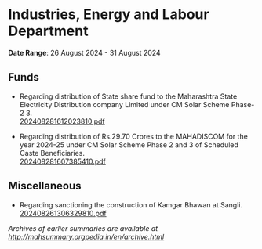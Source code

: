 # Industries, Energy and Labour Department

**Date Range**: 26 August 2024 - 31 August 2024


## Funds
- Regarding distribution of State share fund to the Maharashtra State Electricity Distribution company Limited under CM Solar Scheme Phase-2  3.\
  [202408281612023810.pdf](https://gr.maharashtra.gov.in/Site/Upload/Government%20Resolutions/English/202408281612023810.pdf)

- Regarding distribution of Rs.29.70 Crores to the MAHADISCOM for the year 2024-25 under CM Solar Scheme Phase 2 and 3 of Scheduled Caste Beneficiaries.\
  [202408281607385410.pdf](https://gr.maharashtra.gov.in/Site/Upload/Government%20Resolutions/English/202408281607385410.pdf)

## Miscellaneous
- Regarding sanctioning the construction of Kamgar Bhawan at Sangli.\
  [202408261306329810.pdf](https://gr.maharashtra.gov.in/Site/Upload/Government%20Resolutions/English/202408261306329810.pdf)


*Archives of earlier summaries are available at http://mahsummary.orgpedia.in/en/archive.html*